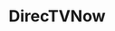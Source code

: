 ---
title: DirecTVNow
crosslinks:
- cordcutters
- dtvn_accountmarket
- Vue
- autotldr
- DirecTV
- appletv
- youtubefactsbot
- googlefiber
- u_imguralbumbot
- livven
- jailbreak
- tmobile
- nfl
- ProtonVPN
- amishadowbanned
- amazonecho
- botpopularitybot
- ATT
- FrenchWestIndies
- technology
---